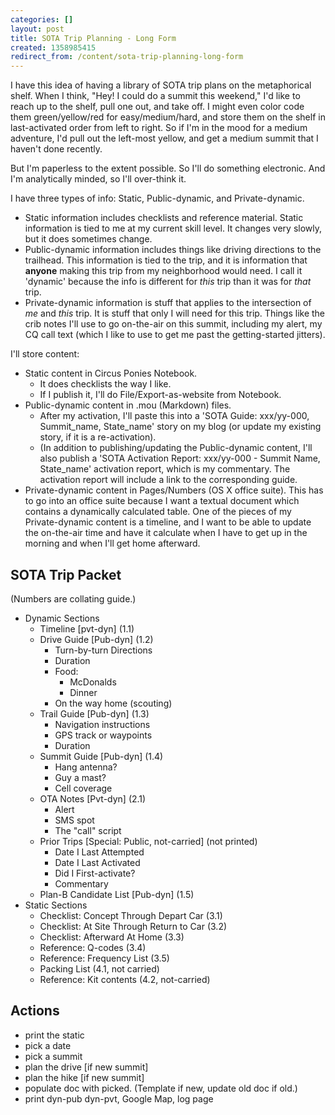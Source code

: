 ```yaml
---
categories: []
layout: post
title: SOTA Trip Planning - Long Form
created: 1358985415
redirect_from: /content/sota-trip-planning-long-form
---
```

I have this idea of having a library of SOTA trip plans on the metaphorical shelf.  When I think, "Hey! I could do a summit this weekend," I'd like to reach up to the shelf, pull one out, and take off.  I might even color code them green/yellow/red for easy/medium/hard, and store them on the shelf in last-activated order from left to right.  So if I'm in the mood for a medium adventure, I'd pull out the left-most yellow, and get a medium summit that I haven't done recently.

But I'm paperless to the extent possible.  So I'll do something electronic.  And I'm analytically minded, so I'll over-think it.

I have three types of info: Static, Public-dynamic, and Private-dynamic.

* Static information includes checklists and reference material.  Static information is tied to me at my current skill level.  It changes very slowly, but it does sometimes change.
* Public-dynamic information includes things like driving directions to the trailhead.  This information is tied to the trip, and it is information that **anyone** making this trip from my neighborhood would need.  I call it 'dynamic' because the info is different for *this* trip than it was for *that* trip.
* Private-dynamic information is stuff that applies to the intersection of *me* and *this* trip.  It is stuff that only I will need for this trip.  Things like the crib notes I'll use to go on-the-air on this summit, including my alert, my CQ call text (which I like to use to get me past the getting-started jitters).

I'll store content:

* Static content in Circus Ponies Notebook.
    * It does checklists the way I like.
    * If I publish it, I'll do File/Export-as-website from Notebook.
* Public-dynamic content in .mou (Markdown) files.
    * After my activation, I'll paste this into a 'SOTA Guide: xxx/yy-000, Summit_name, State_name' story on my blog (or update my existing story, if it is a re-activation).
    * (In addition to publishing/updating the Public-dynamic content, I'll also publish a 'SOTA Activation Report: xxx/yy-000 - Summit Name, State_name' activation report, which is my commentary.  The activation report will include a link to the corresponding guide.
* Private-dynamic content in Pages/Numbers (OS X office suite).  This has to go into an office suite because I want a textual document which contains a dynamically calculated table.  One of the pieces of my Private-dynamic content is a timeline, and I want to be able to update the on-the-air time and have it calculate when I have to get up in the morning and when I'll get home afterward.

SOTA Trip Packet
----------------
(Numbers are collating guide.)

* Dynamic Sections
    * Timeline [pvt-dyn] (1.1)
    * Drive Guide [Pub-dyn] (1.2)
        * Turn-by-turn Directions
        * Duration
        * Food:
            * McDonalds
            * Dinner
        * On the way home (scouting)
    * Trail Guide [Pub-dyn] (1.3)
        * Navigation instructions
        * GPS track or waypoints
        * Duration
    * Summit Guide [Pub-dyn] (1.4)
        * Hang antenna?
        * Guy a mast?
        * Cell coverage
    * OTA Notes [Pvt-dyn] (2.1)
        * Alert
        * SMS spot
        * The "call" script
    * Prior Trips [Special: Public, not-carried] (not printed)
        * Date I Last Attempted
        * Date I Last Activated
        * Did I First-activate?
        * Commentary
    * Plan-B Candidate List [Pub-dyn] (1.5)
* Static Sections
    * Checklist: Concept Through Depart Car (3.1)
    * Checklist: At Site Through Return to Car (3.2)
    * Checklist: Afterward At Home (3.3)
    * Reference: Q-codes (3.4)
    * Reference: Frequency List (3.5)
    * Packing List (4.1, not carried)
    * Reference: Kit contents (4.2, not-carried)

Actions
-------
  - print the static
  - pick a date
  - pick a summit
  - plan the drive [if new summit]
  - plan the hike [if new summit]
  - populate doc with picked. (Template if new, update old doc if old.)
  - print dyn-pub dyn-pvt, Google Map, log page
